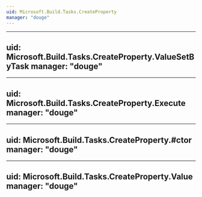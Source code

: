 ```yaml
---
uid: Microsoft.Build.Tasks.CreateProperty
manager: "douge"
---
```


---
uid: Microsoft.Build.Tasks.CreateProperty.ValueSetByTask
manager: "douge"
---

---
uid: Microsoft.Build.Tasks.CreateProperty.Execute
manager: "douge"
---

---
uid: Microsoft.Build.Tasks.CreateProperty.#ctor
manager: "douge"
---

---
uid: Microsoft.Build.Tasks.CreateProperty.Value
manager: "douge"
---
